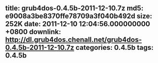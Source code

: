 title: grub4dos-0.4.5b-2011-12-10.7z
md5: e9008a3be8370ffe78709a3f040b492d
size: 252K
date: 2011-12-10 12:04:56.000000000 +0800
downlink: http://dl.grub4dos.chenall.net/grub4dos-0.4.5b-2011-12-10.7z
categories: 0.4.5b
tags: 0.4.5b
---

